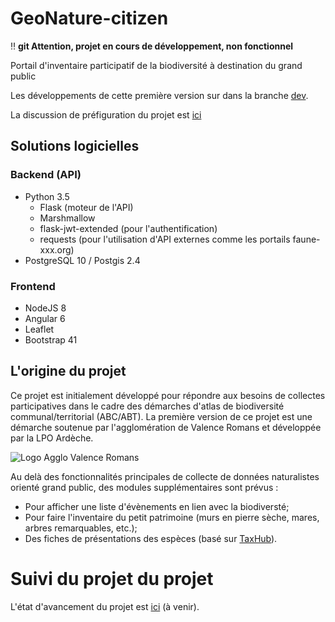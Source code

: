 # GeoNature-citizen

:bangbang: **git Attention, projet en cours de développement, non fonctionnel**

Portail d'inventaire participatif de la biodiversité à destination du grand public

Les développements de cette première version sur dans la branche [dev](https://github.com/PnX-SI/GeoNature-citizen/tree/dev).

La discussion de préfiguration du projet est [ici](https://github.com/PnX-SI/GeoNature-citizen/issues/2)

## Solutions logicielles

### Backend (API)

* Python 3.5
  * Flask (moteur de l'API)
  * Marshmallow
  * flask-jwt-extended (pour l'authentification)
  * requests (pour l'utilisation d'API externes comme les portails faune-xxx.org)
* PostgreSQL 10 / Postgis 2.4

### Frontend

* NodeJS 8
* Angular 6
* Leaflet
* Bootstrap 41

## L'origine du projet

Ce projet est initialement développé pour répondre aux besoins de collectes participatives dans le cadre des démarches d'atlas de biodiversité communal/territorial (ABC/ABT). 
La première version de ce projet est une démarche soutenue par l'agglomération de Valence Romans et développée par la LPO Ardèche.
    
![Logo Agglo Valence Romans](https://upload.wikimedia.org/wikipedia/fr/thumb/b/b6/Logo_Valence_Romans.jpg/251px-Logo_Valence_Romans.jpg)

Au delà des fonctionnalités principales de collecte de données naturalistes orienté grand public, des modules supplémentaires sont prévus :
* Pour afficher une liste d'évènements en lien avec la biodiversté;
* Pour faire l'inventaire du petit patrimoine (murs en pierre sèche, mares, arbres remarquables, etc.);
* Des fiches de présentations des espèces (basé sur [TaxHub](https://github.com/PnX-SI/TaxHub)).

# Suivi du projet du projet
L'état d'avancement du projet est [ici](https://github.com/PnX-SI/GeoNature-citizen/projects) (à venir).

